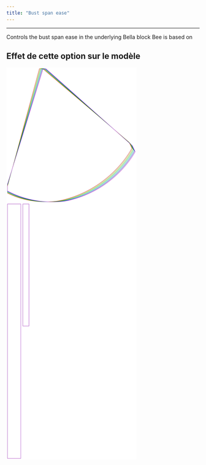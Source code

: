 ```yaml
---
title: "Bust span ease"
---
```


***

Controls the bust span ease in the underlying Bella block Bee is based on

## Effet de cette option sur le modèle

![This image shows the effect of this option by superimposing several variants that have a different value for this option](bee_bustspanease_sample.svg "Effet de cette option sur le modèle")
